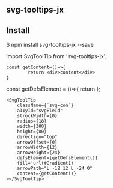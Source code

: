 ## svg-tooltips-jx


## Install

$ npm install svg-tooltips-jx --save


import SvgToolTip from 'svg-tooltips-jx';
```
const getContent=()=>{
        return <div>content</div>
}
```
const getDefsElement = ()=>{
    return <linearGradient id="Gradient1" x1="0" x2="0" y1="0" y2="1">
            <stop offset="0%" stop-color="rgba(0,0,0,0.4)"/>
            <stop offset="100%" stop-color="rgba(0,0,0,.8)" />
        </linearGradient>
};
```
<SvgToolTip
    className={`svg-con`}
    a11yId="svgEleId"
    strockWidth={0}
    radius={18}
    width={300}
    height={80}
    direction="top"
    arrowOffset={0}
    arrowWidth={12}
    arrowHeight={24}
    defsElement={getDefsElement()}
    fill='url(#Gradient1)'
    arrowPath="L -12 12 L -24 0"
    content={getContent()}
></SvgToolTip>
